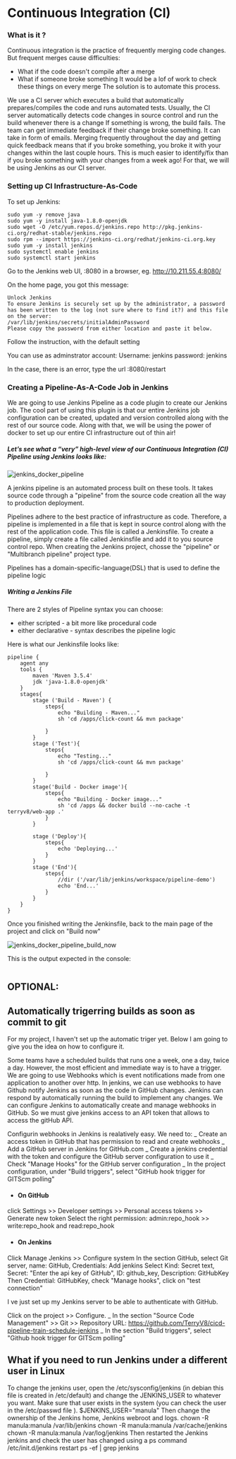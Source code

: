 # Continuous Integration (CI)

### What is it ?

Continuous integration is the practice of frequently merging code changes.
But frequent merges cause difficulties:
- What if the code doesn't compile after a merge
- What if someone broke something
It would be a lof of work to check these things on every merge
The solution is to automate this process.

We use a CI server which executes a build that automatically prepares/compiles the code and runs automated tests.
Usually, the CI server automatically detects code changes in source control and run the build whenever there is a change
If something is wrong, the build fails. The team can get immediate feedback if their change broke something. It can take in form of emails.
Merging frequently throughout the day and getting quick feedback means that if you broke something, you broke it with your changes within the last couple hours. This is much easier to identify/fix than if you broke something with your changes from a week ago! For that, we will be using Jenkins as our CI server.

### Setting up CI Infrastructure-As-Code

To set up Jenkins:
```console
sudo yum -y remove java
sudo yum -y install java-1.8.0-openjdk
sudo wget -O /etc/yum.repos.d/jenkins.repo http://pkg.jenkins-ci.org/redhat-stable/jenkins.repo
sudo rpm --import https://jenkins-ci.org/redhat/jenkins-ci.org.key
sudo yum -y install jenkins
sudo systemctl enable jenkins
sudo systemctl start jenkins
```

Go to the Jenkins web UI, <your server address>:8080 in a browser,
eg. http://10.211.55.4:8080/

On the home page, you got this message:
```console
Unlock Jenkins
To ensure Jenkins is securely set up by the administrator, a password has been written to the log (not sure where to find it?) and this file on the server:
/var/lib/jenkins/secrets/initialAdminPassword
Please copy the password from either location and paste it below.
```
Follow the instruction, with the default setting

You can use as adminstrator account:
Username: jenkins
password: jenkins

In the case, there is an error, type the url <your server address>:8080/restart
  

### Creating a Pipeline-As-A-Code Job in Jenkins

We are going to use Jenkins Pipeline as a code plugin to create our Jenkins job. The cool part of using this plugin is that our entire Jenkins job configuration can be created, updated and version controlled along with the rest of our source code. Along with that, we will be using the power of docker to set up our entire CI infrastructure out of thin air!

##### Let’s see what a “very” high-level view of our Continuous Integration (CI) Pipeline using Jenkins looks like:

![jenkins_docker_pipeline](https://code-maze.com/wp-content/uploads/2018/07/HighLevelFlow.png)

A jenkins pipeline is an automated process built on these tools. It takes source code through a "pipeline" from the source code creation all the way to production deployment.

Pipelines adhere to the best practice of infrastructure as code. Therefore, a pipeline is implemented in a file that is kept in source control along with the rest of the application code. This file is called a Jenkinsfile.
To create a pipeline, simply create a file called Jenkinsfile and add it to you source control repo.
When creating the Jenkins project, chosse the "pipeline" or "Multibranch pipeline" project type.

Pipelines has a domain-specific-language(DSL) that is used to define the pipeline logic

##### Writing a Jenkins File

There are 2 styles of Pipeline syntax you can choose:
- either scripted - a bit more like procedural code
- either declarative - syntax describes the pipeline logic


Here is what our Jenkinsfile looks like:
```console
pipeline {
    agent any
    tools { 
        maven 'Maven 3.5.4'
        jdk 'java-1.8.0-openjdk'
    }
    stages{
        stage ('Build - Maven') {
            steps{
                echo "Building - Maven..."
                sh 'cd /apps/click-count && mvn package'
                
            }
        }
        stage ('Test'){
            steps{
                echo "Testing..."
                sh 'cd /apps/click-count && mvn package'

            }
        }
        stage('Build - Docker image'){
            steps{
                echo "Building - Docker image..."
                sh 'cd /apps && docker build --no-cache -t terryv8/web-app .'
            }
        }

        stage ('Deploy'){
            steps{
                echo 'Deploying...'
            }
        }
        stage ('End'){
            steps{
                //dir ('/var/lib/jenkins/workspace/pipeline-demo')
                echo 'End...'
            }
        }   
    }
}
```


Once you finished writing the Jenkinsfile, back to the main page of the project and click on "Build now"

![jenkins_docker_pipeline_build_now](https://code-maze.com/wp-content/uploads/2018/07/InProgress.png)

This is the output expected in the console:
```console

```


## OPTIONAL: 
## Automatically trigerring builds as soon as commit to git

For my project, I haven't set up the automatic triger yet.
Below I am going to give you the idea on how to configure it.

Some teams have a scheduled builds that runs one a week, one a day, twice a day. However, the most efficient and immediate way is to have a trigger. We are going to use Webhooks which is event notifications made from one application to another over http. In jenkins, we can use webhooks to have Github notify Jenkins as soon as the code in GitHub changes.
Jenkins can respond by automatically running the build to implement any changes. We can configure Jenkins to automatically create and manage webhooks in GitHub. So we must give jenkins access to an API token that allows to access the gitHub API.

Configurin webhooks in Jenkins is realatively easy. We need to:
_ Create an access token in GitHub that has permission to read and create webhooks
_ Add a GitHub server in Jenkins for GitHub.com
_ Create a jenkins credential with the token and configure the GitHub server configuration to use it
_ Check "Manage Hooks" for the GitHub server configuration
_ In the project configuration, under "Build triggers", select "GitHub hook trigger for GITScm polling"

- #### On GitHub
click Settings >> Developer settings >> Personal access tokens >> Generate new token
Select the right permission: admin:repo_hook >> write:repo_hook and read:repo_hook

- #### On Jenkins
Click Manage Jenkins >> Configure system
In the section GitHub, select Git server, name: GitHub, Credentials: Add jenkins
Select Kind: Secret text, Secret: "Enter the api key of GitHub", ID: github_key, Description: GitHubKey
Then Credential: GitHubKey, check "Manage hooks", click on "test connection"

I ve just set up my Jenkins server to be able to authenticate with GitHub.

Click on the project >> Configure. 
_ In the section "Source Code Management" >> Git >> Repository URL: https://github.com/TerryV8/cicd-pipeline-train-schedule-jenkins
_ In the section  "Build triggers", select "Github hook trigger for GITScm polling"




## What if you need to run Jenkins under a different user in Linux

To change the jenkins user, open the /etc/sysconfig/jenkins (in debian this file is created in /etc/default) and change the JENKINS_USER to whatever you want. Make sure that user exists in the system (you can check the user in the /etc/passwd file ).
$JENKINS_USER="manula"
Then change the ownership of the Jenkins home, Jenkins webroot and logs.
chown -R manula:manula /var/lib/jenkins 
chown -R manula:manula /var/cache/jenkins
chown -R manula:manula /var/log/jenkins
Then restarted the Jenkins jenkins and check the user has changed using a ps command 
/etc/init.d/jenkins restart
ps -ef | grep jenkins

